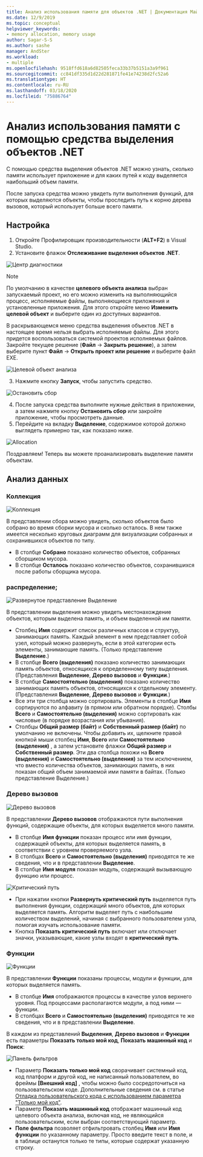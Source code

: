 ```yaml
---
title: Анализ использования памяти для объектов .NET | Документация Майкрософт
ms.date: 12/9/2019
ms.topic: conceptual
helpviewer_keywords:
- memory allocation, memory usage
author: Sagar-S-S
ms.author: sashe
manager: AndSter
ms.workload:
- multiple
ms.openlocfilehash: 9518ffd618a6d82505feca33b37b5151a3a9f961
ms.sourcegitcommit: cc841df335d1d22d281871fe41e74238d2fc52a6
ms.translationtype: HT
ms.contentlocale: ru-RU
ms.lasthandoff: 03/18/2020
ms.locfileid: "75886764"
---
```

# <a name="analyze-memory-usage-using-the-net-object-allocation-tool"></a>Анализ использования памяти с помощью средства выделения объектов .NET

С помощью средства выделения объектов .NET можно узнать, сколько памяти использует приложение и для каких путей к коду выделяется наибольший объем памяти.

После запуска средства можно увидеть пути выполнения функций, для которых выделяются объекты, чтобы проследить путь к корню дерева вызовов, который использует больше всего памяти.

## <a name="setup"></a>Настройка

1. Откройте Профилировщик производительности (**ALT+F2**) в Visual Studio.
2.  Установите флажок **Отслеживание выделения объектов .NET**.

![Центр диагностики](../profiling/media/diaghub.png "Центр диагностики")

> [!NOTE]
> По умолчанию в качестве **целевого объекта анализа** выбран запускаемый проект, но его можно изменить на выполняющийся процесс, исполняемые файлы, выполняющиеся приложения и установленные приложения. Для этого откройте меню **Изменить целевой объект** и выберите один из доступных вариантов.

   В раскрывающемся меню средства выделения объектов .NET в настоящее время нельзя выбрать исполняемые файлы. Для этого придется воспользоваться системой проектов исполняемых файлов. Закройте текущее решение (**Файл** -> **Закрыть решение**), а затем выберите пункт **Файл** -> **Открыть проект или решение** и выберите файл EXE.

![Целевой объект анализа](../profiling/media/analysistarget.png "Целевой объект анализа")

3. Нажмите кнопку **Запуск**, чтобы запустить средство.

![Остановить сбор](../profiling/media/stopcollection.png "Остановить сбор")

4. После запуска средства выполните нужные действия в приложении, а затем нажмите кнопку **Остановить сбор** или закройте приложение, чтобы просмотреть данные.
5. Перейдите на вкладку **Выделение**, содержимое которой должно выглядеть примерно так, как показано ниже.

![Allocation](../profiling/media/allocation.png "распределение;")

Поздравляем! Теперь вы можете проанализировать выделение памяти объектам.

## <a name="understand-your-data"></a>Анализ данных

### <a name="collection"></a>Коллекция

![Коллекция](../profiling/media/collection.png "Коллекция")

В представлении сбора можно увидеть, сколько объектов было собрано во время сборки мусора и сколько осталось. В нем также имеется несколько круговых диаграмм для визуализации собранных и сохранившихся объектов по типу.

- В столбце **Собрано** показано количество объектов, собранных сборщиком мусора.
- В столбце **Осталось** показано количество объектов, сохранившихся после работы сборщика мусора.

### <a name="allocation"></a>распределение;

![Развернутое представление Выделение](../profiling/media/allocationexpanded.png "Развернутое представление Выделение")

В представлении выделения можно увидеть местонахождение объектов, которым выделена память, и объем выделенной им памяти.

- Столбец **Имя** содержит список различных классов и структур, занимающих память. Каждый элемент в нем представляет собой узел, который можно развернуть, если в этой категории есть элементы, занимающие память. (Только представление **Выделение**.)
- В столбце **Всего (выделения)** показано количество занимающих память объектов, относящихся к определенному типу выделения. (Представления **Выделение**, **Дерево вызовов** и **Функции**.)
- В столбце **Самостоятельно (выделения)** показано количество занимающих память объектов, относящихся к отдельному элементу. (Представления **Выделение**, **Дерево вызовов** и **Функции**.)
- Все эти три столбца можно сортировать. Элементы в столбце **Имя** сортируются по алфавиту (в прямом или обратном порядке). Столбы **Всего** и **Самостоятельно (выделения)** можно сортировать как числовые (в порядке возрастания или убывания).
- Столбцы **Общий размер (байт)** и **Собственный размер (байт)** по умолчанию не включены. Чтобы добавить их, щелкните правой кнопкой мыши столбец **Имя**, **Всего** или **Самостоятельно (выделения)** , а затем установите флажки **Общий размер** и **Собственный размер**. Эти два столбца похожи на **Всего (выделения)** и **Самостоятельно (выделения)** за тем исключением, что вместо количества объектов, занимающих память, в них показан общий объем занимаемой ими памяти в байтах. (Только представление Выделение.)

### <a name="call-tree"></a>Дерево вызовов

![Дерево вызовов](../profiling/media/calltree.png "Дерево вызовов")

В представлении **Дерево вызовов** отображаются пути выполнения функций, содержащие объекты, для которых выделяется много памяти.

- В столбце **Имя функции** показан процесс или имя функции, содержащей объекты, для которых выделяется память, в соответствии с уровнем проверяемого узла.
- В столбцах **Всего** и **Самостоятельно (выделения)** приводятся те же сведения, что и в представлении **Выделение**.
- В столбце **Имя модуля** показан модуль, содержащий вызывающую функцию или процесс.

![Критический путь](../profiling/media/hotpath.png "Горячий путь")

- При нажатии кнопки **Развернуть критический путь** выделяется путь выполнения функции, содержащий много объектов, для которых выделяется память. Алгоритм выделяет путь с наибольшим количеством выделений, начиная с выбранного пользователем узла, помогая изучать использование памяти.
- Кнопка **Показать критический путь** включает или отключает значки, указывающие, какие узлы входят в **критический путь**.

### <a name="functions"></a>Функции

![Функции](../profiling/media/functions.png "Функции")

В представлении **Функции** показаны процессы, модули и функции, для которых выделяется память.

- В столбце **Имя** отображаются процессы в качестве узлов верхнего уровня. Под процессами располагаются модули, а под ними — функции.
- В столбцах **Всего** и **Самостоятельно (выделения)** приводятся те же сведения, что и в представлении **Выделение**.

В каждом из представлений **Выделения**, **Дерево вызовов** и **Функции** есть параметры **Показать только мой код**, **Показать машинный код** и **Поиск**:

![Панель фильтров](../profiling/media/filterbar.png "Панель фильтров")

- Параметр **Показать только мой код** сворачивает системный код, код платформ и другой код, не написанный пользователем, во фреймы **[Внешний код]** , чтобы можно было сосредоточиться на пользовательском коде. Дополнительные сведения см. в статье [Отладка пользовательского кода с использованием параметра "Только мой код"](../debugger/just-my-code.md).
- Параметр **Показать машинный код** отображает машинный код целевого объекта анализа, включая код, не являющийся пользовательским, если выбран соответствующий параметр.
- **Поле фильтра** позволяет отфильтровать столбец **Имя** или **Имя функции** по указанному параметру. Просто введите текст в поле, и в таблице останутся только те типы, которые содержат указанную строку.
